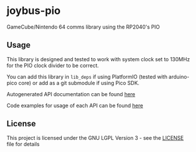 # joybus-pio
GameCube/Nintendo 64 comms library using the RP2040's PIO

## Usage

This library is designed and tested to work with system clock set to 130MHz for the PIO clock divider to be correct.

You can add this library in `lib_deps` if using PlatformIO (tested with arduino-pico core) or add as a git submodule if using Pico SDK.

Autogenerated API documentation can be found [here](https://jonnyhaystack.github.io/joybus-pio/)

Code examples for usage of each API can be found [here](examples/)

## License

This project is licensed under the GNU LGPL Version 3 - see the [LICENSE](LICENSE) file for details
